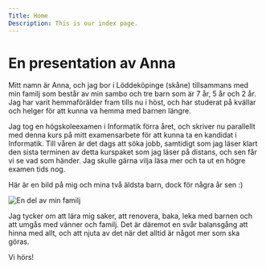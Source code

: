 ```yaml
---
Title: Home
Description: This is our index page.
---
```


En presentation av Anna
==========================

Mitt namn är Anna, och jag bor i Löddeköpinge (skåne) tillsammans med min familj som består av min sambo och tre barn som är 7 år, 5 år och 2 år. Jag har varit hemmaförälder fram tills nu i höst, och har studerat på kvällar och helger för att kunna va hemma med barnen längre. 

Jag tog en högskoleexamen i Informatik förra året, och skriver nu parallellt med denna kurs på mitt examensarbete för att kunna ta en kandidat i Informatik. Till våren är det dags att söka jobb, samtidigt som jag läser klart den sista terminen av detta kurspaket som jag läser på distans, och sen får vi se vad som händer. Jag skulle gärna vilja läsa mer och ta ut en högre examen tids nog.

Här är en bild på mig och mina två äldsta barn, dock för några år sen :)

![En del av min familj](image/anna.jpg)

Jag tycker om att lära mig saker, att renovera, baka, leka med barnen och att umgås med vänner och familj. Det är däremot en svår balansgång att hinna med allt, och att njuta av det när det alltid är något mer som ska göras. 

Vi hörs!